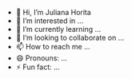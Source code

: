 - 👋 Hi, I’m Juliana Horita
- 👀 I’m interested in ...
- 🌱 I’m currently learning ...
- 💞️ I’m looking to collaborate on ...
- 📫 How to reach me ...
- 😄 Pronouns: ...
- ⚡ Fun fact: ...

<!---
JulianaHorita/JulianaHorita is a ✨ special ✨ repository because its `README.md` (this file) appears on your GitHub profile.
You can click the Preview link to take a look at your changes.
--->
